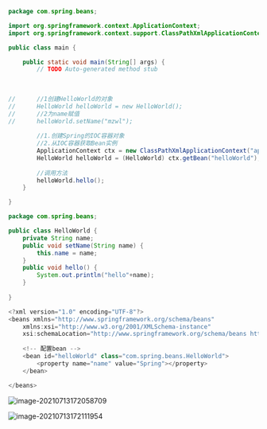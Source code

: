 ```java
package com.spring.beans;

import org.springframework.context.ApplicationContext;
import org.springframework.context.support.ClassPathXmlApplicationContext;

public class main {

	public static void main(String[] args) {
		// TODO Auto-generated method stub
		
		
		
//		//1创建HelloWorld的对象
//		HelloWorld helloWorld = new HelloWorld();
//		//2为name赋值
//		helloWorld.setName("mzwl");
		
		//1.创建Spring的IOC容器对象
		//2.从IOC容器获取Bean实例
		ApplicationContext ctx = new ClassPathXmlApplicationContext("applicationContext.xml");
		HelloWorld helloWorld = (HelloWorld) ctx.getBean("helloWorld");
		
		//调用方法
		helloWorld.hello();
	}

}
```

```java
package com.spring.beans;

public class HelloWorld {
	private String name;
	public void setName(String name) {
		this.name = name;
	}
	public void hello() {
		System.out.println("hello"+name);
	}
		
}

```

```java
<?xml version="1.0" encoding="UTF-8"?>
<beans xmlns="http://www.springframework.org/schema/beans"
	xmlns:xsi="http://www.w3.org/2001/XMLSchema-instance"
	xsi:schemaLocation="http://www.springframework.org/schema/beans http://www.springframework.org/schema/beans/spring-beans.xsd">
	
	<!-- 配置bean -->
	<bean id="helloWorld" class="com.spring.beans.HelloWorld">
		<property name="name" value="Spring"></property>
	</bean>

</beans>

```

![image-20210713172058709](C:\Users\15200\AppData\Roaming\Typora\typora-user-images\image-20210713172058709.png)



![image-20210713172111954](C:\Users\15200\AppData\Roaming\Typora\typora-user-images\image-20210713172111954.png)

